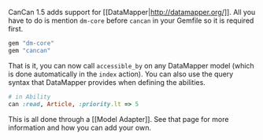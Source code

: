 CanCan 1.5 adds support for [[DataMapper|http://datamapper.org/]]. All you have to do is mention `dm-core` before `cancan` in your Gemfile so it is required first.

```ruby
gem "dm-core"
gem "cancan"
```

That is it, you can now call `accessible_by` on any DataMapper model (which is done automatically in the `index` action). You can also use the query syntax that DataMapper provides when defining the abilities.

```ruby
# in Ability
can :read, Article, :priority.lt => 5
```

This is all done through a [[Model Adapter]]. See that page for more information and how you can add your own.